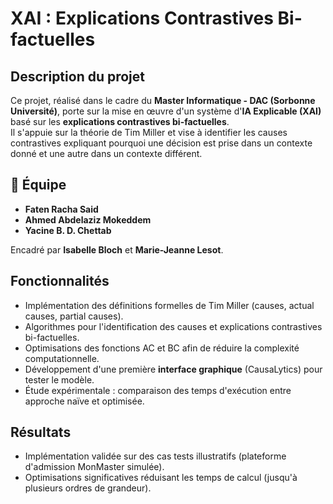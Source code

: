 # XAI : Explications Contrastives Bi-factuelles

## Description du projet

Ce projet, réalisé dans le cadre du **Master Informatique - DAC
(Sorbonne Université)**, porte sur la mise en œuvre d'un système d'**IA
Explicable (XAI)** basé sur les **explications contrastives
bi-factuelles**.\
Il s'appuie sur la théorie de Tim Miller et vise à identifier les causes
contrastives expliquant pourquoi une décision est prise dans un contexte
donné et une autre dans un contexte différent.

## 👨 Équipe

-   **Faten Racha Said**
-   **Ahmed Abdelaziz Mokeddem**
-   **Yacine B. D. Chettab**

Encadré par **Isabelle Bloch** et **Marie-Jeanne Lesot**.

##  Fonctionnalités

-   Implémentation des définitions formelles de Tim Miller (causes,
    actual causes, partial causes).
-   Algorithmes pour l'identification des causes et explications
    contrastives bi-factuelles.
-   Optimisations des fonctions AC et BC afin de réduire la complexité
    computationnelle.
-   Développement d'une première **interface graphique** (CausaLytics)
    pour tester le modèle.
-   Étude expérimentale : comparaison des temps d'exécution entre
    approche naïve et optimisée.

##  Résultats

-   Implémentation validée sur des cas tests illustratifs (plateforme
    d'admission MonMaster simulée).
-   Optimisations significatives réduisant les temps de calcul (jusqu'à
    plusieurs ordres de grandeur).